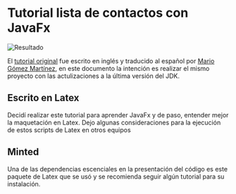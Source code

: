 # Tutorial lista de contactos con JavaFx
![Resultado](https://code.makery.ch/es/library/javafx-tutorial/addressapp.png "Resultado")

El [tutorial original](https://code.makery.ch/library/javafx-tutorial/) fue escrito en inglés y traducido al español por [Mario Gómez Martínez](https://about.me/magomar),
en este documento la intención es realizar el mismo proyecto con las actulizaciones a la última
versión del JDK.
## Escrito en Latex
Decidí realizar este tutorial para aprender JavaFx y de paso, entender mejor la maquetación en Latex. Dejo algunas consideraciones para la ejecución de estos scripts de Latex en otros equipos

## Minted
Una de las dependencias escenciales en la presentación del código es este paquete de Latex que se usó y se recomienda seguir algún tutorial para su instalación.
